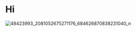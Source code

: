 # Hi
![48423993_2081052675271176_684626870838231040_n](https://user-images.githubusercontent.com/45940023/97120258-fa898280-1715-11eb-96de-a6a785d22264.png)
